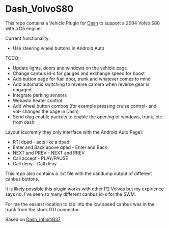 # Dash_VolvoS80

This repo contains a Vehicle Plugin for [Dash](https://github.com/OpenDsh/dash/) to support a 2004 Volvo S80 with a D5 engine.

Current functionality:

* Use steering wheel buttons in Android Auto

TODO:

* Update lights, doors and windows on the vehicle page
* Change canbus id-s for gauges and exchange speed for boost
* Add button page for fuel door, trunk and whatever comes to mind
* Add automatic switching to reverse camera when reverse gear is engaged
* Integrate parking sensors
* Webasto heater control
* Add wheel button combos (for example pressing cruise control- and vol- changes the page in Dash)
* Send diag enable packets to enable the opening of windows, trunk, etc from dash

Layout (currently they only interface with the Android Auto Page):

* RTI dpad - acts like a dpad
* Enter and Back above dpad - Enter and Back
* NEXT and PREV - NEXT and PREV
* Call accept - PLAY/PAUSE
* Call deny - Call deny

This repo also contains a .txt file with the candump output of different canbus buttons.

It is likely possible this plugin works with other P2 Volvos but my expirience says no. I've seen so many different canbus id-s for the SWM.

For me the easiest location to tap into the low speed canbus was in the trunk from the stock RTI connector.

Based on [Dash_InfinitiG37](https://github.com/icecube45/Dash_InfinitiG37)
